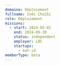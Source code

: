 ```yaml
---
domaine: Déploiement
fullname: Inès Chaïbi
role: Déploiement
missions:
  - start: 2024-05-02
    end: 2024-09-30
    status: independent
    employer: LBC
    startups:
      - bat-id
memberType: beta
---
```

